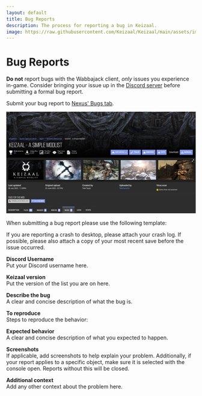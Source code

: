 ```yaml
---
layout: default
title: Bug Reports
description: The process for reporting a bug in Keizaal.
image: https://raw.githubusercontent.com/Keizaal/Keizaal/main/assets/images/branding/Keizaal%20Website%20Banner.png
---
```

# Bug Reports
**Do not** report bugs with the Wabbajack client, *only* issues you experience in-game. Consider bringing your issue up in the [Discord server](https://discord.gg/eYZJFP8) before submitting a formal bug report.

Submit your bug report to [Nexus' Bugs tab](https://www.nexusmods.com/skyrimspecialedition/mods/68997?tab=bugs).

![](https://raw.githubusercontent.com/Keizaal/Keizaal/main/assets/images/BugsTab.jpg)

When submitting a bug report please use the following template:

If you are reporting a crash to desktop, please attach your crash log. If possible, please also attach a copy of your most recent save before the issue occurred.

**Discord Username**\
Put your Discord username here.

**Keizaal version**\
Put the version of the list you are on here.

**Describe the bug**\
A clear and concise description of what the bug is.

**To reproduce**\
Steps to reproduce the behavior:

**Expected behavior**\
A clear and concise description of what you expected to happen.

**Screenshots**\
If applicable, add screenshots to help explain your problem. Additionally, if your report applies to a specific object, make sure it is selected with the console open. Reports without this will be closed.

**Additional context**\
Add any other context about the problem here.
